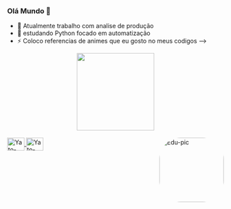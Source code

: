 ### Olá Mundo 👋

- 🔭 Atualmente trabalho com analise de produção
- 🌱 estudando  Python focado em automatização 
- ⚡ Coloco referencias de animes que eu gosto no meus codigos
-->
<div align="center">
  <a href="https://github.com/rafaballerini">
  <img height="180em" src="https://github-readme-stats.vercel.app/api?username=Yatobuz&show_icons=true&theme=midnight-purple&include_all_commits=true&count_private=true"/>
</div>
  
  <div style="display: inline_block"><br>
  <img align="center" alt="Yato-Python" height="30" width="40" src="https://cdn.jsdelivr.net/gh/devicons/devicon/icons/python/python-original.svg">
  <img align="center" alt="Yato-bash" height="30" width="40" src="https://cdn.jsdelivr.net/gh/devicons/devicon/icons/bash/bash-plain.svg"">
  <img align="right" alt="Edu-pic" height="150" style="border-radius:50px;"   
  src="https://cdn.discordapp.com/attachments/872092766866399281/891699973626941480/tumblr_7a6ecf6ba181d26f8d0635cce4d3ece5_fa935c7c_400.gif?width=676&height=676">
    
    
</div>
<link rel="stylesheet" href="https://cdn.jsdelivr.net/gh/devicons/devicon@v2.14.0/devicon.min.css">
